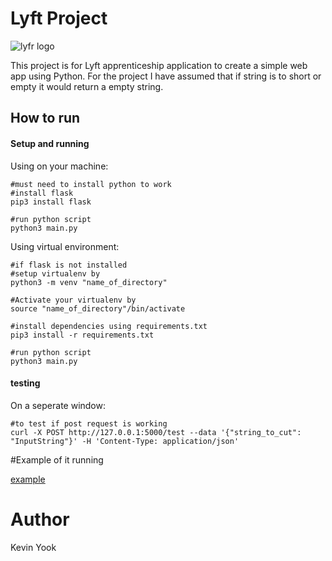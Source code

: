 # Lyft Project

![lyfr logo](https://cdn.lyft.com/brochure/lyft-logo.4ac34941.svg)

This project is for Lyft apprenticeship application to create a simple web app using Python. For the project I have assumed that if string is to short or empty it would return a empty string.

## How to run

#### Setup and running

Using on your machine:

```
#must need to install python to work
#install flask
pip3 install flask

#run python script
python3 main.py
```

Using virtual environment:

```
#if flask is not installed
#setup virtualenv by 
python3 -m venv "name_of_directory"

#Activate your virtualenv by
source "name_of_directory"/bin/activate

#install dependencies using requirements.txt
pip3 install -r requirements.txt

#run python script
python3 main.py
```

#### testing

On a seperate window:

```
#to test if post request is working
curl -X POST http://127.0.0.1:5000/test --data '{"string_to_cut": "InputString"}' -H 'Content-Type: application/json'
```

#Example of it running

[example](https://github.com/yook00627/simple_post/blob/master/example.png)

# Author
Kevin Yook